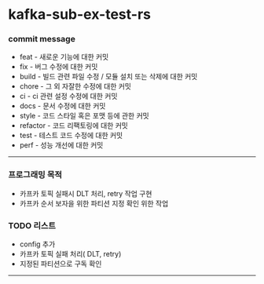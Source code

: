 # kafka-sub-ex-test-rs


### commit message
* feat - 새로운 기능에 대한 커밋
* fix - 버그 수정에 대한 커밋
* build - 빌드 관련 파일 수정 / 모듈 설치 또는 삭제에 대한 커밋
* chore - 그 외 자잘한 수정에 대한 커밋
* ci - ci 관련 설정 수정에 대한 커밋
* docs - 문서 수정에 대한 커밋
* style - 코드 스타일 혹은 포맷 등에 관한 커밋
* refactor - 코드 리팩토링에 대한 커밋
* test - 테스트 코드 수정에 대한 커밋
* perf - 성능 개선에 대한 커밋


----

### 프로그래밍 목적
* 카프카 토픽 실패시 DLT 처리, retry 작업 구현
* 카프카 순서 보자을 위한 파티션 지정 확인 위한 작업

### TODO 리스트
* config 추가
* 카프카 토픽 실패 처리( DLT, retry)
* 지정된 파티션으로 구독 확인


----
